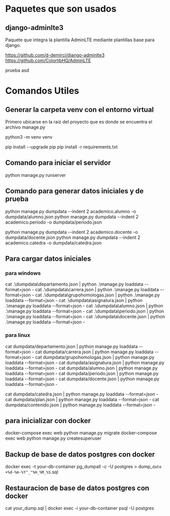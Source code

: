 # Paquetes que son usados

## django-adminlte3

Paquete que integra la plantilla AdminLTE mediante plantillas base para django.

https://github.com/d-demirci/django-adminlte3
https://github.com/ColorlibHQ/AdminLTE

prueba asd

# Comandos Utiles

## Generar la carpeta venv con el entorno virtual

Primero ubicarse en la raiz del proyecto que es donde se encuentra el archivo
manage.py

python3 -m venv venv

pip install --upgrade pip
pip install -r requirements.txt

## Comando para iniciar el servidor

python manage.py runserver

## Comando para generar datos iniciales y de prueba

python manage.py dumpdata --indent 2 academico.alumno -o dumpdata/alumno.json
python manage.py dumpdata --indent 2 academico.periodo -o dumpdata/periodo.json

python manage.py dumpdata --indent 2 academico.docente -o dumpdata/docente.json
python manage.py dumpdata --indent 2 academico.catedra -o dumpdata/catedra.json

## Para cargar datos iniciales 



### para windows 
cat .\dumpdata\departamento.json | python .\manage.py loaddata --format=json  -
cat .\dumpdata\carrera.json | python .\manage.py loaddata --format=json  -
cat .\dumpdata\grupohomologas.json | python .\manage.py loaddata --format=json  -
cat .\dumpdata\asignatura.json | python .\manage.py loaddata --format=json  -
cat .\dumpdata\alumno.json | python .\manage.py loaddata --format=json  -
cat .\dumpdata\periodo.json | python .\manage.py loaddata --format=json  -
cat .\dumpdata\docente.json | python .\manage.py loaddata --format=json  -

### para linux
cat dumpdata/departamento.json | python manage.py loaddata --format=json  -
cat dumpdata/carrera.json | python manage.py loaddata --format=json  -
cat dumpdata/grupohomologas.json | python manage.py loaddata --format=json  -
cat dumpdata/asignatura.json | python manage.py loaddata --format=json  -
cat dumpdata/alumno.json | python manage.py loaddata --format=json  -
cat dumpdata/periodo.json | python manage.py loaddata --format=json  -
cat dumpdata/docente.json | python manage.py loaddata --format=json  -

cat dumpdata/catedra.json | python manage.py loaddata --format=json  -
cat dumpdata/plan.json | python manage.py loaddata --format=json  -
cat dumpdata/contenido.json | python manage.py loaddata --format=json  -

## para inicializar con docker

docker-compose exec web python manage.py migrate
docker-compose exec web python manage.py createsuperuser

## Backup de base de datos postgres con docker

docker exec -t your-db-container pg_dumpall -c -U postgres > dump_`date +%d-%m-%Y"_"%H_%M_%S`.sql

## Restauracion de base de datos postgres con docker

cat your_dump.sql | docker exec -i your-db-container psql -U postgres